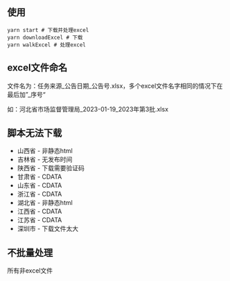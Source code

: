 ## 使用

```shell
yarn start # 下载并处理excel
yarn downloadExcel # 下载
yarn walkExcel # 处理excel
```

## excel文件命名
文件名为：任务来源_公告日期_公告号.xlsx，多个excel文件名字相同的情况下在最后加”_序号“

如：河北省市场监督管理局_2023-01-19_2023年第3批.xlsx

## 脚本无法下载

* 山西省 - 非静态html
* 吉林省 - 无发布时间
* 陕西省 - 下载需要验证码
* 甘肃省 - CDATA
* 山东省 - CDATA
* 浙江省 - CDATA
* 湖北省 - 非静态html
* 江西省 - CDATA
* 江苏省 - CDATA
* 深圳市 - 下载文件太大

## 不批量处理

所有非excel文件
